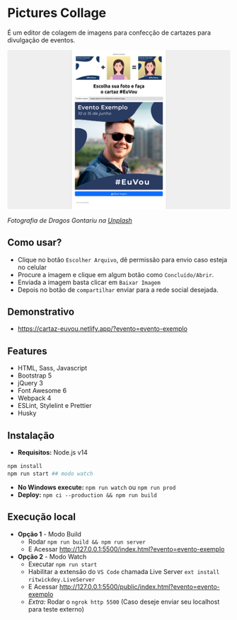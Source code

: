 # Pictures Collage

É um editor de colagem de imagens para confecção de cartazes para divulgação de eventos.

![Screen Capture](/assets/images/screen-capture.png)

_Fotografia de Dragos Gontariu na [Unplash](https://unsplash.com/)_

## Como usar?

-   Clique no botão `Escolher Arquivo`, dê permissão para envio caso esteja no celular
-   Procure a imagem e clique em algum botão como `Concluído/Abrir`.
-   Enviada a imagem basta clicar em `Baixar Imagem`
-   Depois no botão de `compartilhar` enviar para a rede social desejada.

## Demonstrativo

-   https://cartaz-euvou.netlify.app/?evento=evento-exemplo

## Features

-   HTML, Sass, Javascript
-   Bootstrap 5
-   jQuery 3
-   Font Awesome 6
-   Webpack 4
-   ESLint, Stylelint e Prettier
-   Husky

## Instalação

-   **Requisitos:** Node.js v14

```sh
npm install
npm run start ## modo watch
```

-   **No Windows execute:** `npm run watch` ou `npm run prod`
-   **Deploy:** `npm ci --production && npm run build`

## Execução local

-   **Opção 1** - Modo Build
    -   Rodar `npm run build && npm run server`
    -   E Acessar http://127.0.0.1:5500/index.html?evento=evento-exemplo
-   **Opção 2** - Modo Watch
    -   Executar `npm run start`
    -   Habilitar a extensão do `VS Code` chamada Live Server `ext install ritwickdey.LiveServer`
    -   E Acessar http://127.0.0.1:5500/public/index.html?evento=evento-exemplo
    -   _Extra:_ Rodar o `ngrok http 5500` (Caso deseje enviar seu localhost para teste externo)

